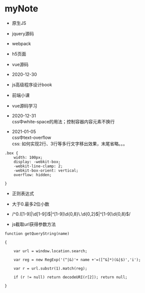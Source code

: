 # myNote

* 原生JS 
* jquery源码
* webpack
* h5页面
* vue源码

* 2020-12-30 
* js高级程序设计book
* 前端小课
* vue源码学习

* 2020-12-31  
css中white-space的用法；控制容器内容元素不换行

* 2021-01-05  
css中text-overflow  
css: 如何实现2行、3行等多行文字移出效果，末尾省略。。。  
```
.box {  
    width: 100px;   
    display: -webkit-box;  
    -webkit-line-clamp: 2;  
    -webkit-box-orient: vertical;  
    overflow: hidden;  
    
}
```  
* 正则表达式  
* 大于0.最多2位小数  
* /^0\.([1-9]|\d[1-9])$|^[1-9]\d{0,8}\.\d{0,2}$|^[1-9]\d{0,8}$/  

* js截取url获得参数方法  
```
function getQueryString(name)

{

    var url = window.location.search;

    var reg = new RegExp('(^|&)'+ name +'=([^&]*)(&|$)','i');

    var r = url.substr(1).match(reg);

    if (r != null) return decodeURI(r[2]); return null;

}
 
```




